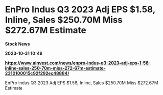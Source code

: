 # EnPro Indus Q3 2023 Adj EPS $1.58, Inline, Sales $250.70M Miss $272.67M Estimate
**Stock News**

**2023-10-31 10:49**

**https://www.ainvest.com/news/enpro-indus-q3-2023-adj-eps-1-58-inline-sales-250-70m-miss-272-67m-estimate-2310100015c92f292ec48884/**

EnPro Indus Q3 2023 Adj EPS $1.58, Inline, Sales $250.70M Miss $272.67M Estimate